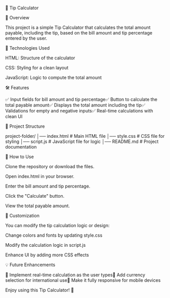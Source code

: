 🚀 Tip Calculator

📌 Overview

This project is a simple Tip Calculator that calculates the total amount payable, including the tip, based on the bill amount and tip percentage entered by the user.

🎨 Technologies Used

HTML: Structure of the calculator

CSS: Styling for a clean layout

JavaScript: Logic to compute the total amount

🛠️ Features

✅ Input fields for bill amount and tip percentage✅ Button to calculate the total payable amount✅ Displays the total amount including the tip✅ Validations for empty and negative inputs✅ Real-time calculations with clean UI

📂 Project Structure

project-folder/
│── index.html      # Main HTML file
│── style.css       # CSS file for styling
│── script.js       # JavaScript file for logic
│── README.md       # Project documentation

🚀 How to Use

Clone the repository or download the files.

Open index.html in your browser.

Enter the bill amount and tip percentage.

Click the "Calculate" button.

View the total payable amount.

📝 Customization

You can modify the tip calculation logic or design:

Change colors and fonts by updating style.css

Modify the calculation logic in script.js

Enhance UI by adding more CSS effects

💡 Future Enhancements

🔹 Implement real-time calculation as the user types🔹 Add currency selection for international use🔹 Make it fully responsive for mobile devices

Enjoy using this Tip Calculator! 🚀